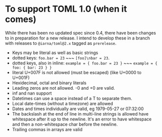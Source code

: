 # To support TOML 1.0 (when it comes)

While there has been no updated spec since 0.4, there have been changes to
in preparation for a new release.  I intend to develop these in a branch with releases
to `@iarna/toml@2.x` tagged as `prerelease`.

* Keys may be literal as well as basic strings
* dotted keys: `foo.bar = 23` ~~~ `[foo]\nbar = 23`.
* dotted keys, also in inline: `example = { foo.bar = 23 }` ~~~ `example = { foo: { bar: 23 } }`
* literal U+007F is not allowed (must be escaped) (like U+0000 to U+001F)
* Hexidecimal, octal and binary literals
* Leading zeros are not allowed. -0 and +0 are valid.
* inf and nan support
* Datetimes can use a space instead of a T to separate them.
* Local date-times (without a timezone) are allowed
* Dates and times individually are valid, eg 1979-05-27 or 07:32:00
* The backslash at the end of line in multi-line strings is allowed have
  whitespace after it up to the newline.
  It's an error to have whitespace and then a non-whitespace char before the
  newline.
* Trailing commas in arrays are valid
